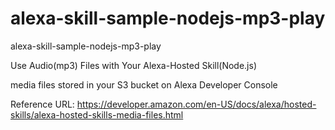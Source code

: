 # alexa-skill-sample-nodejs-mp3-play

alexa-skill-sample-nodejs-mp3-play

Use Audio(mp3) Files with Your Alexa-Hosted Skill(Node.js)

media files stored in your S3 bucket on Alexa Developer Console

Reference URL: 
 https://developer.amazon.com/en-US/docs/alexa/hosted-skills/alexa-hosted-skills-media-files.html
